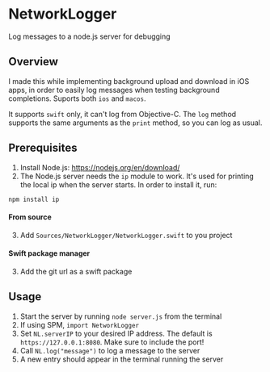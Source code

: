# NetworkLogger
Log messages to a node.js server for debugging

## Overview
I made this while implementing background upload and download in iOS apps, in order to easily log messages when testing background completions. Suports both `ios` and `macos`.

It supports `swift` only, it can't log from Objective-C. The `log` method supports the same arguments as the `print` method, so you can log as usual.

## Prerequisites
1. Install Node.js: https://nodejs.org/en/download/
2. The Node.js server needs the `ip` module to work. It's used for printing the local ip when the server starts. In order to install it, run:
```
npm install ip
```

#### From source
3. Add `Sources/NetworkLogger/NetworkLogger.swift` to you project

#### Swift package manager
3. Add the git url as a swift package

## Usage
1. Start the server by running ```node server.js``` from the terminal
2. If using SPM, `import NetworkLogger`
3. Set `NL.serverIP` to your desired IP address. The default is `https://127.0.0.1:8080`. Make sure to include the port!
4. Call `NL.log("message")` to log a message to the server
5. A new entry should appear in the terminal running the server